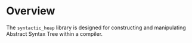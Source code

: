 # Overview

The `syntactic_heap` library is designed for constructing and
manipulating Abstract Syntax Tree within a compiler.